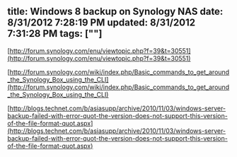 title: Windows 8 backup on Synology NAS
date: 8/31/2012 7:28:19 PM
updated: 8/31/2012 7:31:28 PM
tags: [""]
---
[http://forum.synology.com/enu/viewtopic.php?f=39&t=30551](http://forum.synology.com/enu/viewtopic.php?f=39&t=30551)

[http://forum.synology.com/wiki/index.php/Basic_commands_to_get_around_the_Synology_Box_using_the_CLI](http://forum.synology.com/wiki/index.php/Basic_commands_to_get_around_the_Synology_Box_using_the_CLI)

[http://blogs.technet.com/b/asiasupp/archive/2010/11/03/windows-server-backup-failed-with-error-quot-the-version-does-not-support-this-version-of-the-file-format-quot.aspx](http://blogs.technet.com/b/asiasupp/archive/2010/11/03/windows-server-backup-failed-with-error-quot-the-version-does-not-support-this-version-of-the-file-format-quot.aspx)
